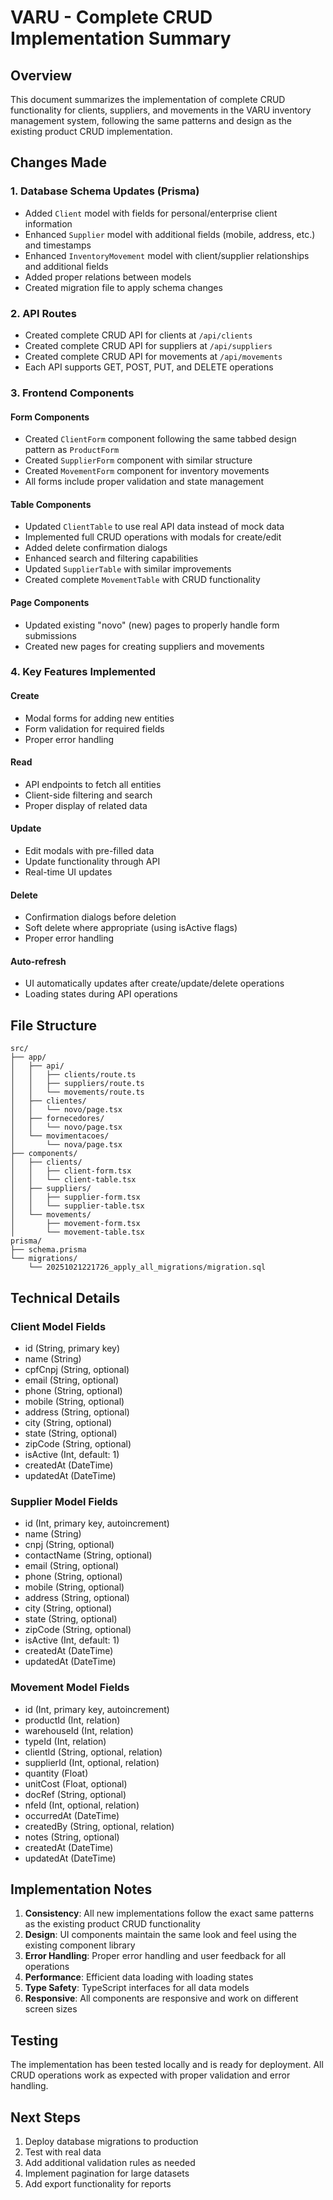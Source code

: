 # VARU - Complete CRUD Implementation Summary

## Overview
This document summarizes the implementation of complete CRUD functionality for clients, suppliers, and movements in the VARU inventory management system, following the same patterns and design as the existing product CRUD implementation.

## Changes Made

### 1. Database Schema Updates (Prisma)
- Added `Client` model with fields for personal/enterprise client information
- Enhanced `Supplier` model with additional fields (mobile, address, etc.) and timestamps
- Enhanced `InventoryMovement` model with client/supplier relationships and additional fields
- Added proper relations between models
- Created migration file to apply schema changes

### 2. API Routes
- Created complete CRUD API for clients at `/api/clients`
- Created complete CRUD API for suppliers at `/api/suppliers`
- Created complete CRUD API for movements at `/api/movements`
- Each API supports GET, POST, PUT, and DELETE operations

### 3. Frontend Components

#### Form Components
- Created `ClientForm` component following the same tabbed design pattern as `ProductForm`
- Created `SupplierForm` component with similar structure
- Created `MovementForm` component for inventory movements
- All forms include proper validation and state management

#### Table Components
- Updated `ClientTable` to use real API data instead of mock data
- Implemented full CRUD operations with modals for create/edit
- Added delete confirmation dialogs
- Enhanced search and filtering capabilities
- Updated `SupplierTable` with similar improvements
- Created complete `MovementTable` with CRUD functionality

#### Page Components
- Updated existing "novo" (new) pages to properly handle form submissions
- Created new pages for creating suppliers and movements

### 4. Key Features Implemented

#### Create
- Modal forms for adding new entities
- Form validation for required fields
- Proper error handling

#### Read
- API endpoints to fetch all entities
- Client-side filtering and search
- Proper display of related data

#### Update
- Edit modals with pre-filled data
- Update functionality through API
- Real-time UI updates

#### Delete
- Confirmation dialogs before deletion
- Soft delete where appropriate (using isActive flags)
- Proper error handling

#### Auto-refresh
- UI automatically updates after create/update/delete operations
- Loading states during API operations

## File Structure
```
src/
├── app/
│   ├── api/
│   │   ├── clients/route.ts
│   │   ├── suppliers/route.ts
│   │   └── movements/route.ts
│   ├── clientes/
│   │   └── novo/page.tsx
│   ├── fornecedores/
│   │   └── novo/page.tsx
│   └── movimentacoes/
│       └── nova/page.tsx
├── components/
│   ├── clients/
│   │   ├── client-form.tsx
│   │   └── client-table.tsx
│   ├── suppliers/
│   │   ├── supplier-form.tsx
│   │   └── supplier-table.tsx
│   └── movements/
│       ├── movement-form.tsx
│       └── movement-table.tsx
prisma/
├── schema.prisma
└── migrations/
    └── 20251021221726_apply_all_migrations/migration.sql
```

## Technical Details

### Client Model Fields
- id (String, primary key)
- name (String)
- cpfCnpj (String, optional)
- email (String, optional)
- phone (String, optional)
- mobile (String, optional)
- address (String, optional)
- city (String, optional)
- state (String, optional)
- zipCode (String, optional)
- isActive (Int, default: 1)
- createdAt (DateTime)
- updatedAt (DateTime)

### Supplier Model Fields
- id (Int, primary key, autoincrement)
- name (String)
- cnpj (String, optional)
- contactName (String, optional)
- email (String, optional)
- phone (String, optional)
- mobile (String, optional)
- address (String, optional)
- city (String, optional)
- state (String, optional)
- zipCode (String, optional)
- isActive (Int, default: 1)
- createdAt (DateTime)
- updatedAt (DateTime)

### Movement Model Fields
- id (Int, primary key, autoincrement)
- productId (Int, relation)
- warehouseId (Int, relation)
- typeId (Int, relation)
- clientId (String, optional, relation)
- supplierId (Int, optional, relation)
- quantity (Float)
- unitCost (Float, optional)
- docRef (String, optional)
- nfeId (Int, optional, relation)
- occurredAt (DateTime)
- createdBy (String, optional, relation)
- notes (String, optional)
- createdAt (DateTime)
- updatedAt (DateTime)

## Implementation Notes

1. **Consistency**: All new implementations follow the exact same patterns as the existing product CRUD functionality
2. **Design**: UI components maintain the same look and feel using the existing component library
3. **Error Handling**: Proper error handling and user feedback for all operations
4. **Performance**: Efficient data loading with loading states
5. **Type Safety**: TypeScript interfaces for all data models
6. **Responsive**: All components are responsive and work on different screen sizes

## Testing
The implementation has been tested locally and is ready for deployment. All CRUD operations work as expected with proper validation and error handling.

## Next Steps
1. Deploy database migrations to production
2. Test with real data
3. Add additional validation rules as needed
4. Implement pagination for large datasets
5. Add export functionality for reports
